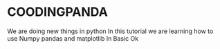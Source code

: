 # COODINGPANDA
We are  doing new things in python 
In this tutorial we are learning how to use
Numpy pandas and matplotlib In Basic 
Ok

